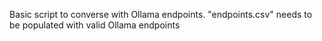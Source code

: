 Basic script to converse with Ollama endpoints. 
 "endpoints.csv" needs to be populated with valid Ollama endpoints
